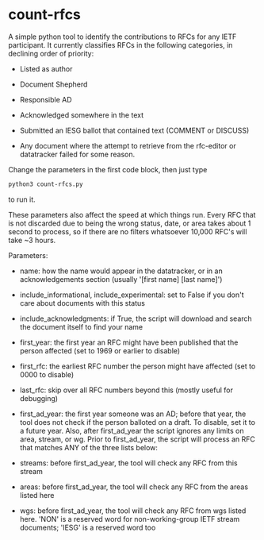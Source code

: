 # count-rfcs
A simple python tool to identify the contributions to RFCs for any IETF participant. It currently classifies RFCs in the following categories, in declining order of priority:

* Listed as author

* Document Shepherd

* Responsible AD

* Acknowledged somewhere in the text

* Submitted an IESG ballot that contained text (COMMENT or DISCUSS)

* Any document where the attempt to retrieve from the rfc-editor or datatracker failed for some reason.

Change the parameters in the first code block, then just type
```sh
python3 count-rfcs.py
```
to run it.

These parameters also affect the speed at which things run. Every RFC that is not discarded due to being the wrong status, date, or area takes about 1 second to process, so if there are no filters whatsoever 10,000 RFC's will take ~3 hours.

Parameters:
* name: how the name would appear in the datatracker, or in an acknowledgements section (usually '[first name] [last name]')

* include_informational, include_experimental: set to False if you don't care about documents with this status

* include_acknowledgments: if True, the script will download and search the document itself to find your name

* first_year: the first year an RFC might have been published that the person affected (set to 1969 or earlier to disable)

* first_rfc: the earliest RFC number the person might have affected (set to 0000 to disable)

* last_rfc: skip over all RFC numbers beyond this (mostly useful for debugging)

* first_ad_year: the first year someone was an AD; before that year, the tool does not check if the person balloted on a draft. To disable, set it to a future year. Also, after first_ad_year the script ignores any limits on area, stream, or wg. Prior to first_ad_year, the script will process an RFC that matches ANY of the three lists below:

* streams: before first_ad_year, the tool will check any RFC from this stream

* areas: before first_ad_year, the tool will check any RFC from the areas listed here

* wgs: before first_ad_year, the tool will check any RFC from wgs listed here. 'NON' is a reserved word for non-working-group IETF stream documents; 'IESG' is a reserved word too
